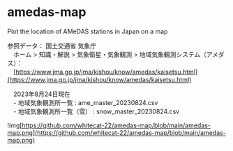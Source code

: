 # amedas-map
Plot the location of AMeDAS stations in Japan on a map

参照データ：
国土交通省 気象庁  
　ホーム > 知識・解説 > 気象衛星・気象観測 > 地域気象観測システム（アメダス）：  
　[https://www.jma.go.jp/jma/kishou/know/amedas/kaisetsu.html](https://www.jma.go.jp/jma/kishou/know/amedas/kaisetsu.html)  
  
　2023年8月24日現在  
　- 地域気象観測所一覧  : ame_master_20230824.csv  
　- 地域気象観測所一覧（雪） : snow_master_20230824.csv  


!img[https://github.com/whitecat-22/amedas-map/blob/main/amedas-map.png](https://github.com/whitecat-22/amedas-map/blob/main/amedas-map.png)
